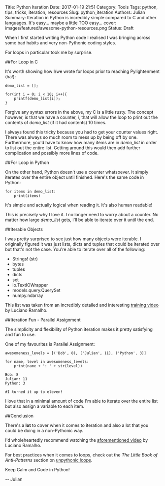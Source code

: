 Title: Python Iteration
Date: 2017-01-19 21:51
Category: Tools
Tags: python, tips, tricks, iteration, resources
Slug: python_iteration
Authors: Julian
Summary: Iteration in Python is incredibly simple compared to C and other languages. It's easy... maybe a little TOO easy...
cover: images/featured/awesome-python-resources.png
Status: Draft

When I first started writing Python code I realised I was bringing across some bad habits and very non-Pythonic coding styles.

For loops in particular took me by surprise.


##For Loop in C

It's worth showing how I/we wrote for loops prior to reaching Pylightenment (ha!):

~~~~
demo_list = [];

for(int i = 0; i < 10; i++){
    printf(demo_list[i]);
}
~~~~

Forgive any syntax errors in the above, my C is a little rusty.
The concept however, is that we have a counter, *i*, that will allow the loop to print out the contents of *demo_list* (if it had contents) 10 times.

I always found this tricky because you had to get your counter values right. There was always so much room to mess up by being off by one. Furthermore, you'd have to know how many items are in *demo_list* in order to list out the entire list. Getting around this would then add further complication and possibly more lines of code.


##For Loop in Python

On the other hand, Python doesn't use a counter whatsoever. It simply iterates over the entire object until finished. Here's the same code in Python:

~~~~
for items in demo_list:
    print(items)
~~~~

It's simple and actually logical when reading it. It's also human readable!

This is precisely why I love it. I no longer need to worry about a counter. No matter how large *demo_list* gets, I'll be able to iterate over it until the end.


##Iterable Objects

I was pretty surprised to see just how many objects were iterable. I originally figured it was just lists, dicts and tuples that could be iterated over but that's not the case. You're able to iterate over all of the following:

- Strings! (str)
- bytes
- tuples
- dicts
- set
- io.TextIOWrapper
- models.query.QuerySet
- numpy.ndarray

This list was taken from an incredibly detailed and interesting [training video](https://www.youtube.com/watch?v=o5gByn3RKFI) by Luciano Ramalho.


##Iteration Fun - Parallel Assignment

The simplicity and flexibility of Python iteration makes it pretty satisfying and fun to use.

One of my favourites is Parallel Assignment:

~~~~
awesomeness_levels = [('Bob', 8), ('Julian', 11), ('Python', 3)]

for name, level in awesomeness_levels:
    print(name + ': ' + str(level))

Bob: 8
Julian: 11
Python: 3

#I turned it up to eleven!
~~~~

I love that in a minimal amount of code I'm able to iterate over the entire list but also assign a variable to each item.



##Conclusion

There's a **lot** to cover when it comes to iteration and also a lot that you could be doing in a non-Pythonic way.

I'd wholeheartedly recommend watching the [aforementioned video](https://www.youtube.com/watch?v=o5gByn3RKFI) by Luciano Ramalho.

For best practices when it comes to loops, check out the *The Little Book of Anti-Patterns* section on [unpythonic loops](http://docs.quantifiedcode.com/python-code-patterns/readability/using_an_unpythonic_loop.html).

Keep Calm and Code in Python!

-- Julian
